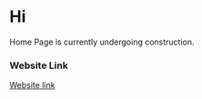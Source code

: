 # Hi
Home Page is currently undergoing construction.

### Website Link
[Website link](https://k-onate.github.io/CSCI39548-assignment-1/)
